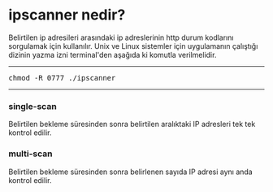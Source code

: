 <h1>ipscanner nedir?</h1>
Belirtilen ip adresileri arasındaki ip adreslerinin http durum kodlarını sorgulamak için kullanılır. Unix ve Linux sistemler için uygulamanın çalıştığı dizinin yazma izni terminal'den aşağıda ki komutla verilmelidir.

<hr>

<pre>
chmod -R 0777 ./ipscanner
</pre>

<hr>

<h3>single-scan</h3>
Belirtilen bekleme süresinden sonra belirtilen aralıktaki IP adresleri tek tek kontrol edilir.

<h3>multi-scan</h3>
Belirtilen bekleme süresinden sonra belirlenen sayıda IP adresi aynı anda kontrol edilir.
